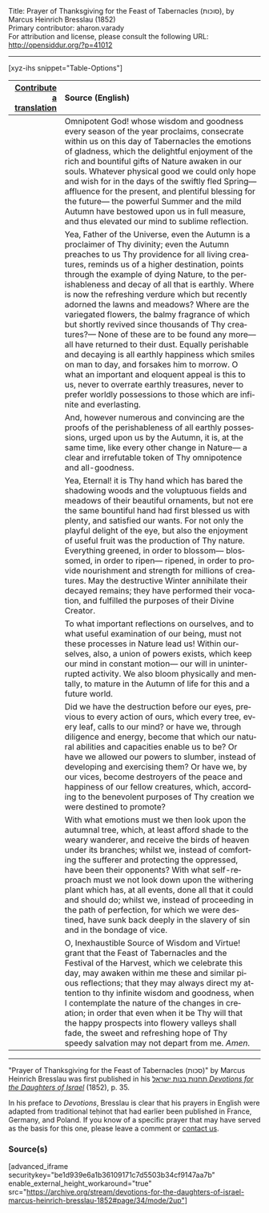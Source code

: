 <html>
<head></head>
<body>
Title: Prayer of Thanksgiving for the Feast of Tabernacles (סוכות), by Marcus Heinrich Bresslau (1852)<br />
Primary contributor: aharon.varady<br />
For attribution and license, please consult the following URL: <a href="http://opensiddur.org/?p=41012">http://opensiddur.org/?p=41012</a>
<p />
<hr />


[xyz-ihs snippet="Table-Options"]<table style="margin-left: auto; margin-right: auto;" class="draggable">
<thead><tr><th id="x" style="text-align: right;"><a href="/contributing/upload/">Contribute a translation</a></th><th style="text-align: left;">Source (English)</th></tr></thead>
<tbody>
<tr><td style="vertical-align:top;">
<div class="liturgy" lang="he">

</span></div></td>
 
<td style="vertical-align:top;">
<div class="english" lang="en">
Omnipotent God! whose wisdom and goodness 
every season of the year proclaims, 
consecrate within us on this day of Tabernacles 
the emotions of gladness, 
which the delightful enjoyment 
of the rich and bountiful gifts of Nature 
awaken in our souls. 
Whatever physical good 
we could only hope and wish for 
in the days of the swiftly fled Spring—
affluence for the present, 
and plentiful blessing for the future—
the powerful Summer and the mild Autumn 
have bestowed upon us in full measure, 
and thus elevated our mind to sublime reflection. 
</div></td></tr>


<tr><td style="vertical-align:top;">
<div class="liturgy" lang="he">

</span></div></td>
 
<td style="vertical-align:top;">
<div class="english" lang="en">
Yea, Father of the Universe, 
even the Autumn is a proclaimer of Thy divinity; 
even the Autumn preaches to us 
Thy providence for all living creatures, 
reminds us of a higher destination, 
points through the example of dying Nature, 
to the perishableness and decay of all that is earthly. 
Where is now the refreshing verdure 
which but recently adorned the lawns and meadows? 
Where are the variegated flowers, 
the balmy fragrance of which 
but shortly revived since thousands of Thy creatures?—
None of these are to be found any more—
all have returned to their dust. 
Equally perishable and decaying 
is all earthly happiness 
which smiles on man to day, 
and forsakes him to morrow. 
O what an important and eloquent appeal is this to us, 
never to overrate earthly treasures, 
never to prefer worldly possessions 
to those which are infinite and everlasting. 
</div></td></tr>


<tr><td style="vertical-align:top;">
<div class="liturgy" lang="he">

</span></div></td>
 
<td style="vertical-align:top;">
<div class="english" lang="en">
And, however numerous and convincing 
are the proofs of the perishableness 
of all earthly possessions, 
urged upon us by the Autumn, 
it is, at the same time, 
like every other change in Nature—
a clear and irrefutable token 
of Thy omnipotence and all-goodness. 
</div></td></tr>


<tr><td style="vertical-align:top;">
<div class="liturgy" lang="he">

</span></div></td>
 
<td style="vertical-align:top;">
<div class="english" lang="en">
Yea, Eternal! it is Thy hand which has bared 
the shadowing woods 
and the voluptuous fields 
and meadows of their beautiful ornaments, 
but not ere the same bountiful hand 
had first blessed us with plenty, 
and satisfied our wants. 
For not only the playful delight of the eye, 
but also the enjoyment of useful fruit 
was the production of Thy nature. 
Everything greened, in order to blossom—
blossomed, in order to ripen—
ripened, in order to provide nourishment and strength 
for millions of creatures. 
May the destructive Winter 
annihilate their decayed remains; 
they have performed their vocation, 
and fulfilled the purposes of their Divine Creator. 
</div></td></tr>


<tr><td style="vertical-align:top;">
<div class="liturgy" lang="he">

</span></div></td>
 
<td style="vertical-align:top;">
<div class="english" lang="en">
To what important reflections on ourselves, 
and to what useful examination of our being, 
must not these processes in Nature lead us! 
Within ourselves, also, a union of powers exists, 
which keep our mind in constant motion—
our will in uninterrupted activity. 
We also bloom physically and mentally, 
to mature in the Autumn of life for this 
and a future world. 
</div></td></tr>


<tr><td style="vertical-align:top;">
<div class="liturgy" lang="he">

</span></div></td>
 
<td style="vertical-align:top;">
<div class="english" lang="en">
Did we have the destruction before our eyes, 
previous to every action of ours, 
which every tree, every leaf, 
calls to our mind? 
or have we, through diligence and energy, 
become that which our natural abilities and capacities 
enable us to be? 
Or have we allowed our powers to slumber, 
instead of developing and exercising them? 
Or have we, by our vices, 
become destroyers of the peace and happiness of our fellow creatures, 
which, according to the benevolent purposes of Thy creation 
we were destined to promote? 
</div></td></tr>


<tr><td style="vertical-align:top;">
<div class="liturgy" lang="he">

</span></div></td>
 
<td style="vertical-align:top;">
<div class="english" lang="en">
With what emotions must we then look upon the autumnal tree, 
which, at least afford shade to the weary wanderer, 
and receive the birds of heaven under its branches; 
whilst we, instead of comforting the sufferer 
and protecting the oppressed, 
have been their opponents? 
With what self-reproach must we not look down upon 
the withering plant which has, at all events, 
done all that it could and should do; 
whilst we, instead of proceeding in the path of perfection, 
for which we were destined, 
have sunk back deeply in the slavery of sin 
and in the bondage of vice. 
</div></td></tr>


<tr><td style="vertical-align:top;">
<div class="liturgy" lang="he">

</span></div></td>
 
<td style="vertical-align:top;">
<div class="english" lang="en">
O, Inexhaustible Source of Wisdom and Virtue! 
grant that the Feast of Tabernacles and the Festival of the Harvest, 
which we celebrate this day, 
may awaken within me these and similar pious reflections; 
that they may always direct my attention 
to thy infinite wisdom and goodness, 
when I contemplate the nature of the changes in creation; 
in order that even when it be Thy will 
that the happy prospects into flowery valleys shall fade, 
the sweet and refreshing hope of Thy speedy salvation 
may not depart from me. 
<em>Amen</em>. 
</div></td></tr>
</tbody></table>

<hr />

"Prayer of Thanksgiving for the Feast of Tabernacles (סכות)" by Marcus Heinrich Bresslau was first published in his <a href="/?p=32040">תחנות בנות ישראל <em>Devotions for the Daughters of Israel</em></a> (1852), p. 35. 

In his preface to <em>Devotions</em>, Bresslau is clear that his prayers in English were adapted from traditional teḥinot that had earlier been published in France, Germany, and Poland. If you know of a specific prayer that may have served as the basis for this one, please leave a comment or <a href="/contact/">contact us</a>.

<h3>Source(s)</h3>

[advanced_iframe securitykey="be1d939e6a1b36109171c7d5503b34cf9147aa7b" enable_external_height_workaround="true" src="https://archive.org/stream/devotions-for-the-daughters-of-israel-marcus-heinrich-bresslau-1852#page/34/mode/2up"]

&nbsp;
</body>
</html>